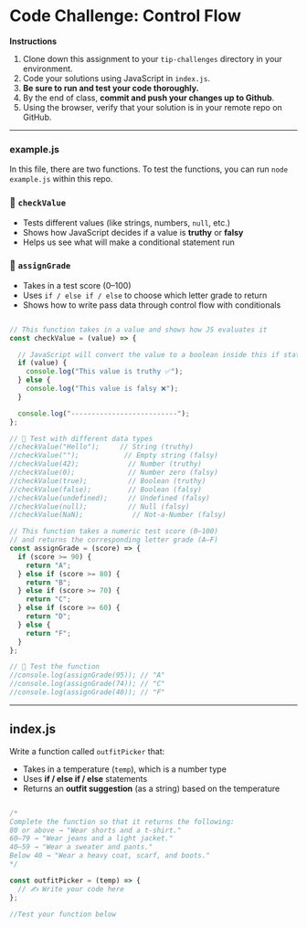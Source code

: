 # **Code Challenge: Control Flow**

**Instructions**

1. Clone down this assignment to your `tip-challenges` directory in your environment.
2. Code your solutions using JavaScript in `index.js`.
3. **Be sure to run and test your code thoroughly.**
4. By the end of class, **commit and push your changes up to Github**.
5. Using the browser, verify that your solution is in your remote repo on GitHub.

---

### example.js

In this file, there are two functions. To test the functions, you can run `node example.js` within this repo. 

### 🧠 `checkValue`

- Tests different values (like strings, numbers, `null`, etc.)
- Shows how JavaScript decides if a value is **truthy** or **falsy**
- Helps us see what will make a conditional statement run

### 📝 `assignGrade`

- Takes in a test score (0–100)
- Uses `if / else if / else` to choose which letter grade to return
- Shows how to write pass data through control flow with conditionals

```jsx

// This function takes in a value and shows how JS evaluates it
const checkValue = (value) => {

  // JavaScript will convert the value to a boolean inside this if statement, depending on whether this value is truthy or falsy
  if (value) {
    console.log("This value is truthy ✅");
  } else {
    console.log("This value is falsy ❌");
  }

  console.log("--------------------------");
};

// 🧪 Test with different data types
//checkValue("Hello");     // String (truthy)
//checkValue("");           // Empty string (falsy)
//checkValue(42);            // Number (truthy)
//checkValue(0);             // Number zero (falsy)
//checkValue(true);          // Boolean (truthy)
//checkValue(false);         // Boolean (falsy)
//checkValue(undefined);     // Undefined (falsy)
//checkValue(null);          // Null (falsy)
//checkValue(NaN);            // Not-a-Number (falsy)

// This function takes a numeric test score (0–100) 
// and returns the corresponding letter grade (A–F)
const assignGrade = (score) => {
  if (score >= 90) {
    return "A";
  } else if (score >= 80) {
    return "B";
  } else if (score >= 70) {
    return "C";
  } else if (score >= 60) {
    return "D";
  } else {
    return "F";
  }
};

// 🧪 Test the function
//console.log(assignGrade(95)); // "A"
//console.log(assignGrade(74)); // "C"
//console.log(assignGrade(40)); // "F"

```

---

## index.js

Write a function called `outfitPicker` that:

- Takes in a temperature (`temp`), which is a number type
- Uses **if / else if / else** statements
- Returns an **outfit suggestion** (as a string) based on the temperature

```jsx

/*
Complete the function so that it returns the following:
80 or above → "Wear shorts and a t-shirt."
60–79 → "Wear jeans and a light jacket."
40–59 → "Wear a sweater and pants."
Below 40 → "Wear a heavy coat, scarf, and boots."
*/

const outfitPicker = (temp) => {
  // ✍️ Write your code here
};

//Test your function below
```
